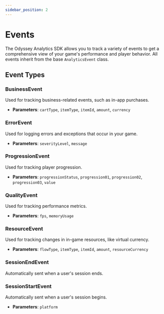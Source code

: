 ```yaml
---
sidebar_position: 2
---
```


# Events

The Odyssey Analytics SDK allows you to track a variety of events to get a comprehensive view of your game's performance and player behavior. All events inherit from the base `AnalyticsEvent` class.

## Event Types

### BusinessEvent

Used for tracking business-related events, such as in-app purchases.

* **Parameters**: `cartType`, `itemType`, `itemId`, `amount`, `currency`

### ErrorEvent

Used for logging errors and exceptions that occur in your game.

* **Parameters**: `severityLevel`, `message`

### ProgressionEvent

Used for tracking player progression.

* **Parameters**: `progressionStatus`, `progression01`, `progression02`, `progression03`, `value`

### QualityEvent

Used for tracking performance metrics.

* **Parameters**: `fps`, `memoryUsage`

### ResourceEvent

Used for tracking changes in in-game resources, like virtual currency.

* **Parameters**: `flowType`, `itemType`, `itemId`, `amount`, `resourceCurrency`

### SessionEndEvent

Automatically sent when a user's session ends.

### SessionStartEvent

Automatically sent when a user's session begins.

* **Parameters**: `platform`